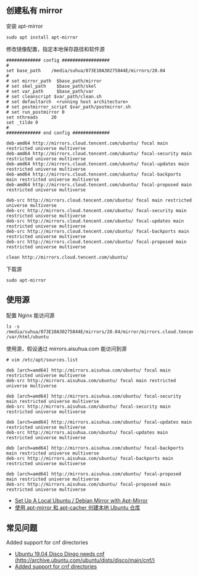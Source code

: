 ## 创建私有 mirror

安装 apt-mirror

```
sudo apt install apt-mirror
```

修改镜像配置，指定本地保存路径和软件源

```
############# config ##################
#
set base_path    /media/suhua/073E10A30275844E/mirrors/20.04
#
# set mirror_path  $base_path/mirror
# set skel_path    $base_path/skel
# set var_path     $base_path/var
# set cleanscript $var_path/clean.sh
# set defaultarch  <running host architecture>
# set postmirror_script $var_path/postmirror.sh
# set run_postmirror 0
set nthreads     20
set _tilde 0
#
############# end config ##############

deb-amd64 http://mirrors.cloud.tencent.com/ubuntu/ focal main restricted universe multiverse
deb-amd64 http://mirrors.cloud.tencent.com/ubuntu/ focal-security main restricted universe multiverse
deb-amd64 http://mirrors.cloud.tencent.com/ubuntu/ focal-updates main restricted universe multiverse
deb-amd64 http://mirrors.cloud.tencent.com/ubuntu/ focal-backports main restricted universe multiverse
deb-amd64 http://mirrors.cloud.tencent.com/ubuntu/ focal-proposed main restricted universe multiverse

deb-src http://mirrors.cloud.tencent.com/ubuntu/ focal main restricted universe multiverse
deb-src http://mirrors.cloud.tencent.com/ubuntu/ focal-security main restricted universe multiverse
deb-src http://mirrors.cloud.tencent.com/ubuntu/ focal-updates main restricted universe multiverse
deb-src http://mirrors.cloud.tencent.com/ubuntu/ focal-backports main restricted universe multiverse
deb-src http://mirrors.cloud.tencent.com/ubuntu/ focal-proposed main restricted universe multiverse

clean http://mirrors.cloud.tencent.com/ubuntu/
```

下载源

```
sudo apt-mirror 
```

## 使用源

配置 Nginx 能访问源

```
ls -s /media/suhua/073E10A30275844E/mirrors/20.04/mirror/mirrors.cloud.tencent.com/ubuntu /var/html/ubuntu
```

使用源，假设通过 mirrors.aisuhua.com 能访问到源

```
# vim /etc/apt/sources.list

deb [arch=amd64] http://mirrors.aisuhua.com/ubuntu/ focal main restricted universe multiverse
deb-src http://mirrors.aisuhua.com/ubuntu/ focal main restricted universe multiverse

deb [arch=amd64] http://mirrors.aisuhua.com/ubuntu/ focal-security main restricted universe multiverse
deb-src http://mirrors.aisuhua.com/ubuntu/ focal-security main restricted universe multiverse

deb [arch=amd64] http://mirrors.aisuhua.com/ubuntu/ focal-updates main restricted universe multiverse
deb-src http://mirrors.aisuhua.com/ubuntu/ focal-updates main restricted universe multiverse

deb [arch=amd64] http://mirrors.aisuhua.com/ubuntu/ focal-backports main restricted universe multiverse
deb-src http://mirrors.aisuhua.com/ubuntu/ focal-backports main restricted universe multiverse
 
deb [arch=amd64] http://mirrors.aisuhua.com/ubuntu/ focal-proposed main restricted universe multiverse
deb-src http://mirrors.aisuhua.com/ubuntu/ focal-proposed main restricted universe multiverse
```

- [Set Up A Local Ubuntu / Debian Mirror with Apt-Mirror](https://blog.programster.org/set-up-a-local-ubuntu-mirror-with-apt-mirror)
- [使用 apt-mirror 和 apt-cacher 创建本地 Ubuntu 仓库](https://blog.fleeto.us/post/build-ubuntu-repository-with-apt-mirror-and-apt-cacher/)

## 常见问题

Added support for cnf directories

- [Ubuntu 19.04 Disco Dingo needs cnf (http://archive.ubuntu.com/ubuntu/dists/disco/main/cnf/)](https://github.com/apt-mirror/apt-mirror/issues/118)
- [Added support for cnf directories](https://github.com/apt-mirror/apt-mirror/pull/136/files)
